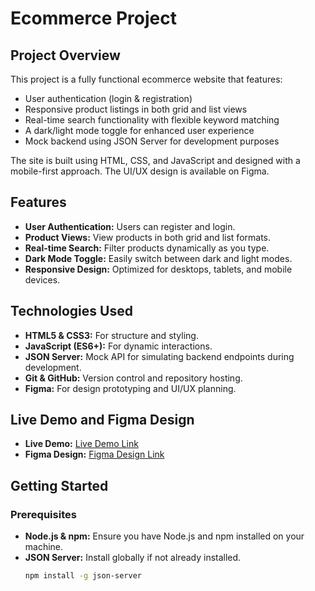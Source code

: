 # Ecommerce Project

## Project Overview
This project is a fully functional ecommerce website that features:
- User authentication (login & registration)
- Responsive product listings in both grid and list views
- Real-time search functionality with flexible keyword matching
- A dark/light mode toggle for enhanced user experience
- Mock backend using JSON Server for development purposes

The site is built using HTML, CSS, and JavaScript and designed with a mobile-first approach. The UI/UX design is available on Figma.

## Features
- **User Authentication:** Users can register and login.
- **Product Views:** View products in both grid and list formats.
- **Real-time Search:** Filter products dynamically as you type.
- **Dark Mode Toggle:** Easily switch between dark and light modes.
- **Responsive Design:** Optimized for desktops, tablets, and mobile devices.

## Technologies Used
- **HTML5 & CSS3:** For structure and styling.
- **JavaScript (ES6+):** For dynamic interactions.
- **JSON Server:** Mock API for simulating backend endpoints during development.
- **Git & GitHub:** Version control and repository hosting.
- **Figma:** For design prototyping and UI/UX planning.

## Live Demo and Figma Design
- **Live Demo:** [Live Demo Link](https://hassanabni.github.io/ecommerce-web-design/)
- **Figma Design:** [Figma Design Link](https://www.figma.com/design/p22MJO0BpRHqIHJfTOlSyK/Ecommerce-Web-Design-(Community)?node-id=1-776&t=Z4XL8Xyq5XBZ6LUv-0)

## Getting Started

### Prerequisites
- **Node.js & npm:** Ensure you have Node.js and npm installed on your machine.
- **JSON Server:** Install globally if not already installed.
  ```bash
  npm install -g json-server

